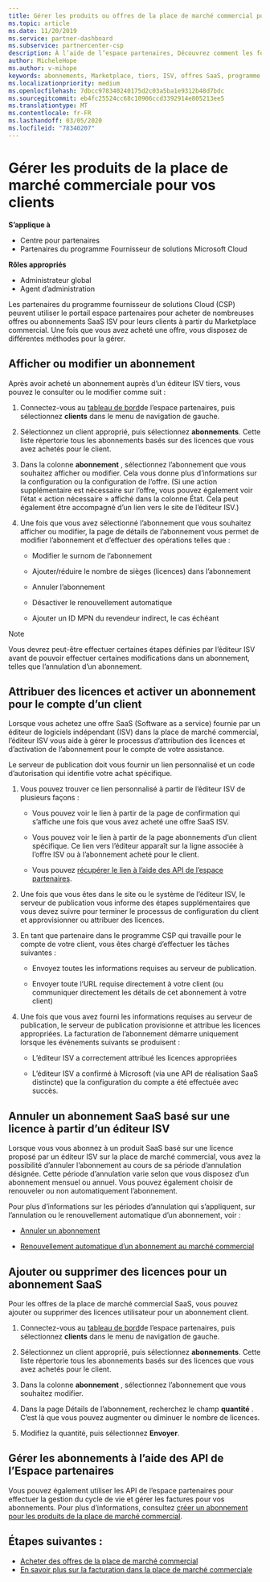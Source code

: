 ```yaml
---
title: Gérer les produits ou offres de la place de marché commercial pour vos clients | Espace partenaires
ms.topic: article
ms.date: 11/20/2019
ms.service: partner-dashboard
ms.subservice: partnercenter-csp
description: À l’aide de l’espace partenaires, Découvrez comment les fournisseurs de solutions Cloud peuvent gérer différentes offres ISV tierces achetées pour les clients à partir de la place de marché commerciale.
author: MicheleHope
ms.author: v-mihope
keywords: abonnements, Marketplace, tiers, ISV, offres SaaS, programme fournisseur de solutions Cloud, gérer une offre, gérer un abonnement, licences, annuler un abonnement, sièges, désactiver le renouvellement automatique, ID MPN du revendeur indirect
ms.localizationpriority: medium
ms.openlocfilehash: 7dbcc978340240175d2c03a5ba1e9312b48d7bdc
ms.sourcegitcommit: eb4fc25524cc68c10906ccd3392914e805213ee5
ms.translationtype: MT
ms.contentlocale: fr-FR
ms.lasthandoff: 03/05/2020
ms.locfileid: "78340207"
---
```

# <a name="manage-commercial-marketplace-products-for-your-customers"></a>Gérer les produits de la place de marché commerciale pour vos clients

**S’applique à**

- Centre pour partenaires
- Partenaires du programme Fournisseur de solutions Microsoft Cloud

**Rôles appropriés**

- Administrateur global
- Agent d’administration

Les partenaires du programme fournisseur de solutions Cloud (CSP) peuvent utiliser le portail espace partenaires pour acheter de nombreuses offres ou abonnements SaaS ISV pour leurs clients à partir du Marketplace commercial. Une fois que vous avez acheté une offre, vous disposez de différentes méthodes pour la gérer.

## <a name="view-or-edit-a-subscription"></a>Afficher ou modifier un abonnement

Après avoir acheté un abonnement auprès d’un éditeur ISV tiers, vous pouvez le consulter ou le modifier comme suit :

1. Connectez-vous au [tableau de bord](https://partner.microsoft.com/dashboard)de l’espace partenaires, puis sélectionnez **clients** dans le menu de navigation de gauche.

2. Sélectionnez un client approprié, puis sélectionnez **abonnements**. Cette liste répertorie tous les abonnements basés sur des licences que vous avez achetés pour le client.

3. Dans la colonne **abonnement** , sélectionnez l’abonnement que vous souhaitez afficher ou modifier. Cela vous donne plus d’informations sur la configuration ou la configuration de l’offre. (Si une action supplémentaire est nécessaire sur l’offre, vous pouvez également voir l’état « action nécessaire » affiché dans la colonne État. Cela peut également être accompagné d’un lien vers le site de l’éditeur ISV.)

4. Une fois que vous avez sélectionné l’abonnement que vous souhaitez afficher ou modifier, la page de détails de l’abonnement vous permet de modifier l’abonnement et d’effectuer des opérations telles que :

    - Modifier le surnom de l’abonnement

    - Ajouter/réduire le nombre de sièges (licences) dans l’abonnement

    - Annuler l’abonnement

    - Désactiver le renouvellement automatique

    - Ajouter un ID MPN du revendeur indirect, le cas échéant

> [!NOTE]
> Vous devrez peut-être effectuer certaines étapes définies par l’éditeur ISV avant de pouvoir effectuer certaines modifications dans un abonnement, telles que l’annulation d’un abonnement.

## <a name="assign-licenses-and-activate-a-subscription-on-behalf-of-a-customer"></a>Attribuer des licences et activer un abonnement pour le compte d’un client

Lorsque vous achetez une offre SaaS (Software as a service) fournie par un éditeur de logiciels indépendant (ISV) dans la place de marché commercial, l’éditeur ISV vous aide à gérer le processus d’attribution des licences et d’activation de l’abonnement pour le compte de votre assistance.

Le serveur de publication doit vous fournir un lien personnalisé et un code d’autorisation qui identifie votre achat spécifique.

1. Vous pouvez trouver ce lien personnalisé à partir de l’éditeur ISV de plusieurs façons :

    - Vous pouvez voir le lien à partir de la page de confirmation qui s’affiche une fois que vous avez acheté une offre SaaS ISV.

    - Vous pouvez voir le lien à partir de la page abonnements d’un client spécifique. Ce lien vers l’éditeur apparaît sur la ligne associée à l’offre ISV ou à l’abonnement acheté pour le client.

    - Vous pouvez [récupérer le lien à l’aide des API de l’espace partenaires](https://docs.microsoft.com/partner-center/develop/get-activation-link-by-order-line-item).

2. Une fois que vous êtes dans le site ou le système de l’éditeur ISV, le serveur de publication vous informe des étapes supplémentaires que vous devez suivre pour terminer le processus de configuration du client et approvisionner ou attribuer des licences.

3. En tant que partenaire dans le programme CSP qui travaille pour le compte de votre client, vous êtes chargé d’effectuer les tâches suivantes :

    - Envoyez toutes les informations requises au serveur de publication.

    - Envoyer toute l’URL requise directement à votre client (ou communiquer directement les détails de cet abonnement à votre client)

4. Une fois que vous avez fourni les informations requises au serveur de publication, le serveur de publication provisionne et attribue les licences appropriées. La facturation de l’abonnement démarre uniquement lorsque les événements suivants se produisent :

    - L’éditeur ISV a correctement attribué les licences appropriées

    - L’éditeur ISV a confirmé à Microsoft (via une API de réalisation SaaS distincte) que la configuration du compte a été effectuée avec succès.

## <a name="cancel-a-license-based-saas-subscription-from-an-isv-publisher"></a>Annuler un abonnement SaaS basé sur une licence à partir d’un éditeur ISV

Lorsque vous vous abonnez à un produit SaaS basé sur une licence proposé par un éditeur ISV sur la place de marché commercial, vous avez la possibilité d’annuler l’abonnement au cours de sa période d’annulation désignée. Cette période d’annulation varie selon que vous disposez d’un abonnement mensuel ou annuel. Vous pouvez également choisir de renouveler ou non automatiquement l’abonnement.

Pour plus d’informations sur les périodes d’annulation qui s’appliquent, sur l’annulation ou le renouvellement automatique d’un abonnement, voir :

- [Annuler un abonnement](create-a-new-subscription.md#cancel-a-subscription)

- [Renouvellement automatique d’un abonnement au marché commercial](create-a-new-subscription.md#choose-whether-to-automatically-renew-a-commercial-marketplace-subscription)

## <a name="add-or-remove-licenses-for-a-saas-subscription"></a>Ajouter ou supprimer des licences pour un abonnement SaaS

Pour les offres de la place de marché commercial SaaS, vous pouvez ajouter ou supprimer des licences utilisateur pour un abonnement client.

1. Connectez-vous au [tableau de bord](https://partner.microsoft.com/dashboard)de l’espace partenaires, puis sélectionnez **clients** dans le menu de navigation de gauche.

2. Sélectionnez un client approprié, puis sélectionnez **abonnements**. Cette liste répertorie tous les abonnements basés sur des licences que vous avez achetés pour le client.

3. Dans la colonne **abonnement** , sélectionnez l’abonnement que vous souhaitez modifier.

4. Dans la page Détails de l’abonnement, recherchez le champ **quantité** . C’est là que vous pouvez augmenter ou diminuer le nombre de licences.

5. Modifiez la quantité, puis sélectionnez **Envoyer**.

## <a name="manage-subscriptions-using-partner-center-apis"></a>Gérer les abonnements à l’aide des API de l’Espace partenaires

Vous pouvez également utiliser les API de l’espace partenaires pour effectuer la gestion du cycle de vie et gérer les factures pour vos abonnements. Pour plus d’informations, consultez [créer un abonnement pour les produits de la place de marché commercial](https://docs.microsoft.com/partner-center/develop/create-subscription-azure-marketplace-products).

## <a name="next-steps"></a>Étapes suivantes :

- [Acheter des offres de la place de marché commercial](csp-commercial-marketplace-purchase.md)
- [En savoir plus sur la facturation dans la place de marché commerciale](csp-commercial-marketplace-billing.md)